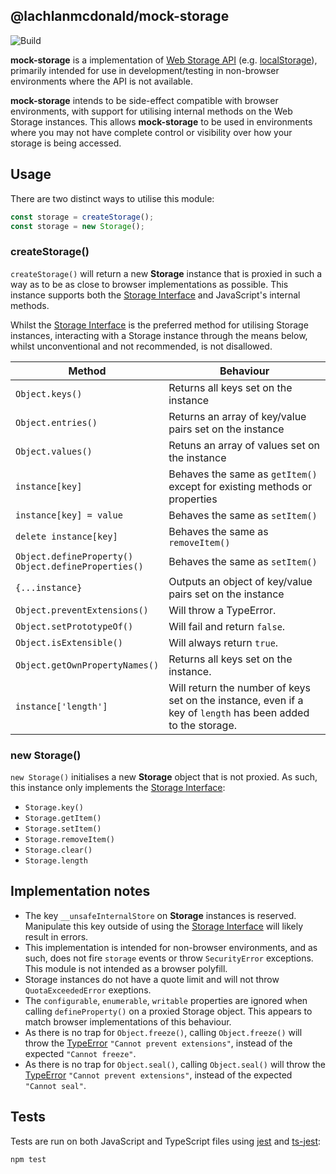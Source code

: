 ## @lachlanmcdonald/mock-storage

![Build](https://github.com/lachlanmcdonald/mock-storage/actions/workflows/build.yml/badge.svg?branch=main)

__mock-storage__ is a implementation of [Web Storage API](https://developer.mozilla.org/en-US/docs/Web/API/Web_Storage_API) (e.g. [localStorage]), primarily intended for use in development/testing in non-browser environments where the API is not available.

__mock-storage__ intends to be side-effect compatible with browser environments, with support for utilising internal methods on the Web Storage instances. This allows __mock-storage__ to be used in environments where you may not have complete control or visibility over how your storage is being accessed.

## Usage

 There are two distinct ways to utilise this module:

 ```ts
const storage = createStorage();
const storage = new Storage();
 ```

### createStorage()

`createStorage()` will return a new __Storage__ instance that is proxied in such a way as to be as close to browser implementations as possible. This instance supports both the [Storage Interface][storage_interface] and JavaScript's internal methods.

Whilst the [Storage Interface][storage_interface] is the preferred method for utilising Storage instances, interacting with a Storage instance through the means below, whilst unconventional and not recommended, is not disallowed.

| Method | Behaviour |
| ----- | ----- |
| `Object.keys()` | Returns all keys set on the instance | 
| `Object.entries()` | Returns an array of key/value pairs set on the instance | 
| `Object.values()` | Retuns an array of values set on the instance | 
| `instance[key]` | Behaves the same as `getItem()` except for existing methods or properties | 
| `instance[key] = value` | Behaves the same as `setItem()` | 
| `delete instance[key]` | Behaves the same as `removeItem()` | 
| `Object.defineProperty()` <br> `Object.defineProperties()` | Behaves the same as `setItem()` | 
| `{...instance}` | Outputs an object of key/value pairs set on the instance | 
| `Object.preventExtensions()` | Will throw a TypeError. | 
| `Object.setPrototypeOf()` | Will fail and return `false`. | 
| `Object.isExtensible()` | Will always return `true`. | 
| `Object.getOwnPropertyNames()` | Returns all keys set on the instance. | 
| `instance['length']` | Will return the number of keys set on the instance, even if a key of `length` has been added to the storage. | 

### new Storage()

`new Storage()` initialises a new __Storage__ object that is not proxied. As such, this instance only implements the [Storage Interface][storage_interface]:

- `Storage.key()`
- `Storage.getItem()`
- `Storage.setItem()`
- `Storage.removeItem()`
- `Storage.clear()`
- `Storage.length`

 ## Implementation notes

- The key `__unsafeInternalStore` on __Storage__ instances is reserved. Manipulate this key outside of using the [Storage Interface][storage_interface] will likely result in errors.
- This implementation is intended for non-browser environments, and as such, does not fire `storage` events or throw `SecurityError` exceptions. This module is not intended as a browser polyfill.
- Storage instances do not have a quote limit and will not throw `QuotaExceededError` exeptions.
- The `configurable`, `enumerable`, `writable` properties are ignored when calling `defineProperty()` on a proxied Storage object. This appears to match browser implementations of this behaviour.
- As there is no trap for `Object.freeze()`, calling `Object.freeze()` will throw the [TypeError] `"Cannot prevent extensions"`, instead of the expected `"Cannot freeze"`.
- As there is no trap for `Object.seal()`, calling `Object.seal()` will throw the [TypeError] `"Cannot prevent extensions"`, instead of the expected `"Cannot seal"`.

## Tests

Tests are run on both JavaScript and TypeScript files using [jest](https://jestjs.io/) and [ts-jest](https://www.npmjs.com/package/ts-jest):

```
npm test
```

[storage_interface]: https://developer.mozilla.org/en-US/docs/Web/API/Storage
[localStorage]: https://developer.mozilla.org/en-US/docs/Web/API/Window/localStorage
[TypeError]: https://developer.mozilla.org/en-US/docs/Web/JavaScript/Reference/Global_Objects/TypeError
